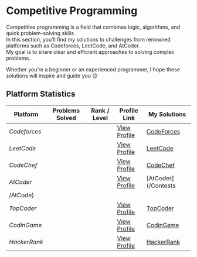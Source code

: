 # Competitive Programming

Competitive programming is a field that combines logic, algorithms, and quick problem-solving skills.  
In this section, you’ll find my solutions to challenges from renowned platforms such as Codeforces, LeetCode, and AtCoder.  
My goal is to share clear and efficient approaches to solving complex problems.

Whether you’re a beginner or an experienced programmer, I hope these solutions will inspire and guide you 😊



## Platform Statistics

| Platform       | Problems Solved   | Rank / Level | Profile Link                                                                                | My Solutions             |
|----------------|-------------------|--------------|---------------------------------------------------------------------------------------------|--------------------------|
| *Codeforces*   |                   |              | [View Profile](https://codeforces.com/profile/sidi_maadh)                                   | [CodeForces](CodeForces) |
| *LeetCode*     |                   |              | [View Profile](https://leetcode.com/sidi_maadh)                                             | [LeetCode](LeetCode)     |
| *CodeChef*     |                   |              | [View Profile](https://www.codechef.com/users/sidi_maadh)                                   | [CodeChef](CodeChef)     |
| *AtCoder*      |                   |              | [View Profile](https://atcoder.jp/users/sidi_maadh)                                         | [AtCoder](/Contests
/AtCode)       |
| *TopCoder*     |                   |              | [View Profile](https://profiles.topcoder.com/sidi_maadh)                                    | [TopCoder](TopCoder)     |
| *CodinGame*    |                   |              | [View Profile](https://www.codingame.com/profile/20c1d3e14b2cde7834dea80f22f406fa2977326)   | [CodinGame](CodinGame)   |
| *HackerRank*   |                   |              | [View Profile](https://www.hackerrank.com/profile/sidi_maadh)                               | [HackerRank](HackerRank) |

